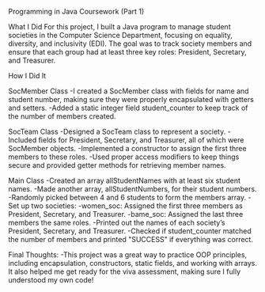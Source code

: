 Programming in Java Coursework (Part 1)

What I Did
For this project, I built a Java program to manage student societies in the Computer Science Department, focusing on equality, diversity, and inclusivity (EDI). The goal was to track society members and ensure that each group had at least three key roles: President, Secretary, and Treasurer.

How I Did It

SocMember Class
   -I created a SocMember class with fields for name and student number, making sure they were properly encapsulated with getters and setters.
   -Added a static integer field student_counter to keep track of the number of members created.

SocTeam Class
   -Designed a SocTeam class to represent a society.
   -Included fields for President, Secretary, and Treasurer, all of which were SocMember objects.
   -Implemented a constructor to assign the first three members to these roles.
   -Used proper access modifiers to keep things secure and provided getter methods for retrieving member names.

Main Class
   -Created an array allStudentNames with at least six student names.
   -Made another array, allStudentNumbers, for their student numbers.
   -Randomly picked between 4 and 6 students to form the members array.
   -Set up two societies:
      -women_soc: Assigned the first three members as President, Secretary, and Treasurer.
      -bame_soc: Assigned the last three members the same roles.
   -Printed out the names of each society’s President, Secretary, and Treasurer.
   -Checked if student_counter matched the number of members and printed "SUCCESS" if everything was correct.

Final Thoughts:
   -This project was a great way to practice OOP principles, including encapsulation, constructors, static fields, and working with arrays. It also helped me get ready for the viva assessment, making sure I fully understood my own code!
